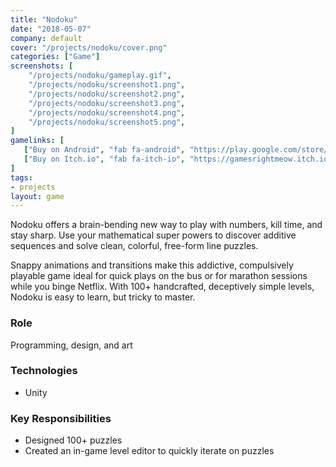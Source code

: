 ```yaml
---
title: "Nodoku"
date: "2018-05-07"
company: default
cover: "/projects/nodoku/cover.png"
categories: ["Game"]
screenshots: [
    "/projects/nodoku/gameplay.gif",
    "/projects/nodoku/screenshot1.png",
    "/projects/nodoku/screenshot2.png",
    "/projects/nodoku/screenshot3.png",
    "/projects/nodoku/screenshot4.png",
    "/projects/nodoku/screenshot5.png",
]
gamelinks: [
   ["Buy on Android", "fab fa-android", "https://play.google.com/store/apps/details?id=com.gamesrightmeow.nodoku"],
   ["Buy on Itch.io", "fab fa-itch-io", "https://gamesrightmeow.itch.io/nodoku"],
]
tags:
- projects
layout: game
---
```


Nodoku offers a brain-bending new way to play with numbers, kill time, and stay sharp. Use your mathematical super powers to discover additive sequences and solve clean, colorful, free-form line puzzles. 

Snappy animations and transitions make this addictive, compulsively playable game ideal for quick plays on the bus or for marathon sessions while you binge Netflix. With 100+ handcrafted, deceptively simple levels, Nodoku is easy to learn, but tricky to master. 

### Role
Programming, design, and art

### Technologies
* Unity

### Key Responsibilities
* Designed 100+ puzzles
* Created an in-game level editor to quickly iterate on puzzles